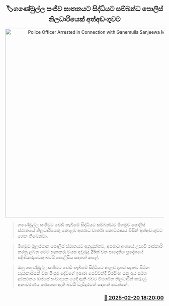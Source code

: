<p align='center'><b><h2 align='center' title='Police Officer Arrested in Connection with Ganemulla Sanjeewa Murder'>🏷ගණේමුල්ල සංජීව ඝාතනයට සිද්ධියට සම්බන්ධ පොලිස් නිලධාරියෙක් අත්අඩංගුවට</h2></b></p>
<p align='center'><img src='https://helakuru.sgp1.cdn.digitaloceanspaces.com/esana/images/lib/arrested2[1].jpg' width='600' alt='Police Officer Arrested in Connection with Ganemulla Sanjeewa Murder'></p>

> ගණේමුල්ල සංජීවට වෙඩි තැබිමේ සිද්ධියට සම්බන්ධව මීගමුව පොලිස් ස්ථානයේ නිලධාරියෙකු කොළඹ අපරාධ වාර්තා කොට්ඨාසය විසින් අත්අඩංගුවට ගෙන තිබෙනවා.

> මීගමුව මූලස්ථාන පොලිස් ස්ථානයට අනුයුක්තව, අපරාධ අංශයේ උසාවි රාජකාරි කරනු ලබන මෙම සැකකරු වයස අවුරුදු 25ක් වන පාදෙනිය ප්‍රදේශයේ පදිංචිකරුවෙකු බවයි පොලීසිය සඳහන් කළේ.

> ඔහු ගණේමුල්ල සංජීවට වෙඩි තැබිමේ සිද්ධියට අදාළව දැනට සැඟව සිටින සැකකාරියක් වන පිංපුර දේවගේ ඉෂාරා සෙව්වන්දි වීරසිංහ යන අය සමග දුරකථනය ඔස්සේ සංවාදයක යෙදී ඇති බවට විමර්ශන නිලධාරීන් කරුණු අනාවරණය කරගෙන ඇති බවයි වැඩිදුරටත් සඳහන් වෙන්නේ.



<h3 align='right'><a href='https://www.helakuru.lk/esana/p/107676/'>📅 2025-02-20 18:20:00</a></h3>
